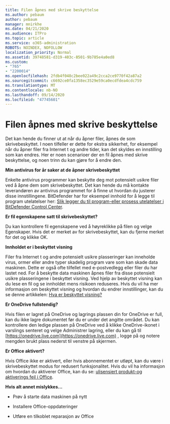 ```yaml
---
title: Filen åpnes med skrive beskyttelse
ms.author: pebaum
author: pebaum
manager: mnirkhe
ms.date: 04/21/2020
ms.audience: ITPro
ms.topic: article
ms.service: o365-administration
ROBOTS: NOINDEX, NOFOLLOW
localization_priority: Normal
ms.assetid: 39748581-d319-403c-8501-9b785e4a0ed8
ms.custom:
- "765"
- "2200014"
ms.openlocfilehash: 2fdb4f048c2bee022a49c2cca2ce9770f42a87a2
ms.sourcegitcommit: c6692ce0fa1358ec3529e59ca0ecdfdea4cdc759
ms.translationtype: MT
ms.contentlocale: nb-NO
ms.lasthandoff: 09/14/2020
ms.locfileid: "47745601"
---
```

# <a name="file-open-read-only"></a>Filen åpnes med skrive beskyttelse

Det kan hende du finner ut at når du åpner filer, åpnes de som skrivebeskyttet. I noen tilfeller er dette for ekstra sikkerhet, for eksempel når du åpner filer fra Internet t og andre tider, kan det skyldes en innstilling som kan endres. Her er noen scenarioer der en fil åpnes med skrive beskyttelse, og noen trinn du kan gjøre for å endre den.
  
 **Min antivirus for år saker at de åpner skrivebeskyttet**
  
Enkelte antivirus programmer kan beskytte deg mot potensielt usikre filer ved å åpne dem som skrivebeskyttet. Det kan hende du må kontakte leverandøren av antivirus programmet for å finne ut hvordan du justerer disse innstillingene. BitDefender har for eksempel innhold for å legge til program utelatelser her: [Slik legger du til program-eller prosess utelatelser i BitDefender Control Center](https://aka.ms/AA6098i).
  
 **Er fil egenskapene satt til skrivebeskyttet?**
  
Du kan kontrollere fil egenskapene ved å høyreklikke på filen og velge Egenskaper. Hvis det er merket av for skrivebeskyttet, kan du fjerne merket for det og klikke OK.
  
 **Innholdet er i beskyttet visning**
  
Filer fra Internet t og andre potensielt usikre plasseringer kan inneholde virus, ormer eller andre typer skadelig program vare som kan skade data maskinen. Dette er også ofte tilfellet med e-postvedlegg eller filer du har lastet ned. For å beskytte data maskinen åpnes filer fra disse potensielt usikre plasseringene i beskyttet visning. Ved hjelp av beskyttet visning kan du lese en fil og se innholdet mens risikoen reduseres. Hvis du vil ha mer informasjon om beskyttet visning og hvordan du endrer innstillinger, kan du se denne artikkelen: [Hva er beskyttet visning?](https://support.office.com/article/d6f09ac7-e6b9-4495-8e43-2bbcdbcb6653)
  
 **Er OneDrive fullstendig?**
  
Hvis filen er lagret på OneDrive og lagrings plassen din for OneDrive er full, kan du ikke lagre dokumentet før du er under det angitte området. Du kan kontrollere den ledige plassen på OneDrive ved å klikke OneDrive-ikonet i varslings senteret og velge Administrer lagring, eller du kan gå til [https://onedrive.live.com](https://onedrive.live.com) , logge på og notere mengden brukt plass nederst til venstre på skjermen.
  
 **Er Office aktivert?**
  
Hvis Office ikke er aktivert, eller hvis abonnementet er utløpt, kan du være i skrivebeskyttet modus for redusert funksjonalitet. Hvis du vil ha informasjon om hvordan du aktiverer Office, kan du se: [ulisensiert produkt-og aktiverings feil i Office](https://support.office.com/article/0d23d3c0-c19c-4b2f-9845-5344fedc4380).
  
 **Hvis alt annet mislykkes...**
  
- Prøv å starte data maskinen på nytt
    
- Installere Office-oppdateringer
    
- Utføre en tilkoblet reparasjon av Office
    

